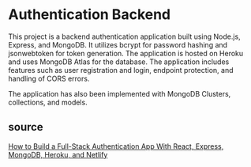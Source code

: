 # Authentication Backend

This project is a backend authentication application built using Node.js, Express, and MongoDB. It utilizes bcrypt for password hashing and jsonwebtoken for token generation. 
The application is hosted on Heroku and uses MongoDB Atlas for the database.
The application includes features such as user registration and login, endpoint protection, and handling of CORS errors.

The application has also been implemented with MongoDB Clusters, collections, and models.

## source
[How to Build a Full-Stack Authentication App With React, Express, MongoDB, Heroku, and Netlify](https://www.freecodecamp.org/news/how-to-build-a-fullstack-authentication-system-with-react-express-mongodb-heroku-and-netlify/)
